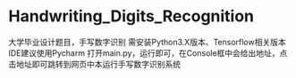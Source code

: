 # Handwriting_Digits_Recognition
大学毕业设计题目，手写数字识别
需安装Python3.X版本、Tensorflow相关版本
IDE建议使用Pycharm
打开main.py，运行即可，在Console框中会给出地址，点击地址即可跳转到网页中本运行手写数字识别系统

